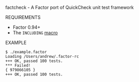 factcheck - A Factor port of QuickCheck unit test framework

REQUIREMENTS

 - Factor 0.94+
 - The `INCLUDING` [macro](https://github.com/mcandre/dotfiles/blob/master/factor-rc)

EXAMPLE

	$ ./example.factor 
	Loading /Users/andrew/.factor-rc
	+++ OK, passed 100 tests.
	*** Failed!
	{ 979866105 }
	+++ OK, passed 100 tests.